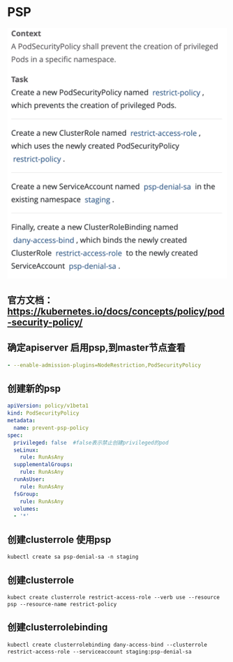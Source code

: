 # PSP

![8](../images/8.png)
## 官方文档：https://kubernetes.io/docs/concepts/policy/pod-security-policy/

## 确定apiserver 启用psp,到master节点查看
```yaml
- --enable-admission-plugins=NodeRestriction,PodSecurityPolicy
```
## 创建新的psp

```yaml
apiVersion: policy/v1beta1
kind: PodSecurityPolicy
metadata:
  name: prevent-psp-policy
spec:
  privileged: false  #false表示禁止创建privileged的pod
  seLinux:
    rule: RunAsAny
  supplementalGroups:
    rule: RunAsAny
  runAsUser:
    rule: RunAsAny
  fsGroup:
    rule: RunAsAny
  volumes:
  - '*'
```

## 创建clusterrole 使用psp

```shell
kubectl create sa psp-denial-sa -n staging
```

## 创建clusterrole
```shell
kubect create clusterrole restrict-access-role --verb use --resource psp --resource-name restrict-policy
```

## 创建clusterrolebinding
```shell
kubectl create clusterrolebinding dany-access-bind --clusterrole restrict-access-role --serviceaccount staging:psp-denial-sa
```
